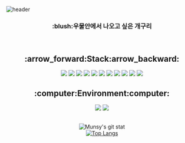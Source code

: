 ![header](https://capsule-render.vercel.app/api?type=waving&color=auto&height=300&section=header&text=GOOD%20DAY&fontSize=90)

<div align="center">
  
  <h3><strong>:blush:우물안에서 나오고 싶은 개구리</strong></h3>
  
<br>
  <h2> :arrow_forward:<strong>Stack</strong>:arrow_backward:</h2>
  <img src="https://img.shields.io/badge/C-A8B9CC?style=flat-square&logo=c&logoColor=white"/>
  <img src="https://img.shields.io/badge/Unity-000000?style=flat-square&logo=Unity&logoColor=white"/>
  <img src="https://img.shields.io/badge/Python-3776AB?style=flat-square&logo=Python&logoColor=white"/>
  <img src="https://img.shields.io/badge/JavaScript-F7DF1E?style=flat-square&logo=JavaScript&logoColor=white"/>
  <img src="https://img.shields.io/badge/HTML-E34F26?style=flat-square&logo=HTML5&logoColor=white"/>
  <img src="https://img.shields.io/badge/Node.js-339933?style=flat-square&logo=Node.js&logoColor=white"/>
  <img src="https://img.shields.io/badge/CSS-1572B6?style=flat-square&logo=CSS3&logoColor=white"/>
  <img src="https://img.shields.io/badge/MySQL-4479A1?style=flat-square&logo=MySQL&logoColor=white"/>
  <img src="https://img.shields.io/badge/MongoDB-47A248?style=flat-square&logo=MongoDB&logoColor=white"/>
  <img src="https://img.shields.io/badge/Docker-2496ED?style=flat-square&logo=Docker&logoColor=white"/>
  <img src="https://img.shields.io/badge/Arduino-00979D?style=flat-square&logo=Arduino&logoColor=white"/>

<br>
  <h2>:computer:Environment:computer:</h2>
  <img src="https://img.shields.io/badge/Windows-0078D6?style=flat-square&logo=Windows&logoColor=white"/>
  <img src="https://img.shields.io/badge/Ubuntu-e95420?style=flat-square&logo=Ubuntu&logoColor=white"/>
<br>
  <br>

  ![Munsy's git stat](https://github-readme-stats.vercel.app/api?username=MUNSY-eggrice&show_icons=true&theme=default)   
  [![Top Langs](https://github-readme-stats.vercel.app/api/top-langs/?username=MUNSY-eggrice&layout=compact)](https://github.com/anuraghazra/github-readme-stats)
</div>



